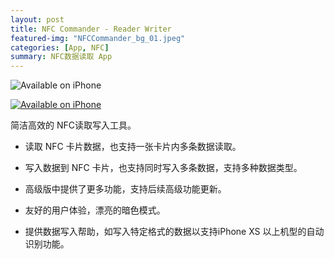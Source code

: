 ```yaml
---
layout: post
title: NFC Commander - Reader Writer
featured-img: "NFCCommander_bg_01.jpeg"
categories: [App, NFC]
summary: NFC数据读取 App
---
```


![Available on iPhone](https://grlover.com/assets/img/posts/NFCCommander_bg_02.jpg)

[![Available on iPhone](https://grlover.com/assets/img/posts/download_btn.jpg)](https://apps.apple.com/cn/app/nfc-commander-reader-writer/id1557108618)

简洁高效的 NFC读取写入工具。

* 读取 NFC 卡片数据，也支持一张卡片内多条数据读取。

* 写入数据到 NFC 卡片，也支持同时写入多条数据，支持多种数据类型。

* 高级版中提供了更多功能，支持后续高级功能更新。

* 友好的用户体验，漂亮的暗色模式。

* 提供数据写入帮助，如写入特定格式的数据以支持iPhone XS 以上机型的自动识别功能。